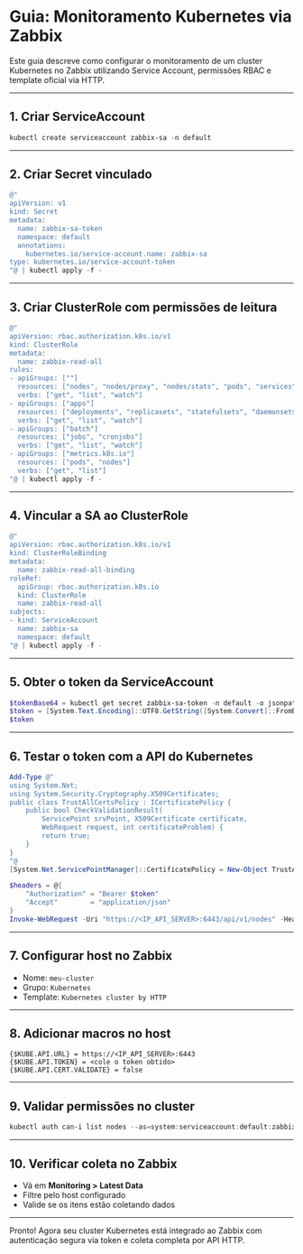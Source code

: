 
# Guia: Monitoramento Kubernetes via Zabbix

Este guia descreve como configurar o monitoramento de um cluster Kubernetes no Zabbix utilizando Service Account, permissões RBAC e template oficial via HTTP.

---

## 1. Criar ServiceAccount

```powershell
kubectl create serviceaccount zabbix-sa -n default
```

---

## 2. Criar Secret vinculado

```powershell
@"
apiVersion: v1
kind: Secret
metadata:
  name: zabbix-sa-token
  namespace: default
  annotations:
    kubernetes.io/service-account.name: zabbix-sa
type: kubernetes.io/service-account-token
"@ | kubectl apply -f -
```

---

## 3. Criar ClusterRole com permissões de leitura

```powershell
@"
apiVersion: rbac.authorization.k8s.io/v1
kind: ClusterRole
metadata:
  name: zabbix-read-all
rules:
- apiGroups: [""]
  resources: ["nodes", "nodes/proxy", "nodes/stats", "pods", "services", "endpoints", "namespaces"]
  verbs: ["get", "list", "watch"]
- apiGroups: ["apps"]
  resources: ["deployments", "replicasets", "statefulsets", "daemonsets"]
  verbs: ["get", "list", "watch"]
- apiGroups: ["batch"]
  resources: ["jobs", "cronjobs"]
  verbs: ["get", "list", "watch"]
- apiGroups: ["metrics.k8s.io"]
  resources: ["pods", "nodes"]
  verbs: ["get", "list"]
"@ | kubectl apply -f -
```

---

## 4. Vincular a SA ao ClusterRole

```powershell
@"
apiVersion: rbac.authorization.k8s.io/v1
kind: ClusterRoleBinding
metadata:
  name: zabbix-read-all-binding
roleRef:
  apiGroup: rbac.authorization.k8s.io
  kind: ClusterRole
  name: zabbix-read-all
subjects:
- kind: ServiceAccount
  name: zabbix-sa
  namespace: default
"@ | kubectl apply -f -
```

---

## 5. Obter o token da ServiceAccount

```powershell
$tokenBase64 = kubectl get secret zabbix-sa-token -n default -o jsonpath="{.data.token}"
$token = [System.Text.Encoding]::UTF8.GetString([System.Convert]::FromBase64String($tokenBase64))
$token
```

---

## 6. Testar o token com a API do Kubernetes

```powershell
Add-Type @"
using System.Net;
using System.Security.Cryptography.X509Certificates;
public class TrustAllCertsPolicy : ICertificatePolicy {
    public bool CheckValidationResult(
        ServicePoint srvPoint, X509Certificate certificate,
        WebRequest request, int certificateProblem) {
        return true;
    }
}
"@
[System.Net.ServicePointManager]::CertificatePolicy = New-Object TrustAllCertsPolicy

$headers = @{
    "Authorization" = "Bearer $token"
    "Accept"        = "application/json"
}
Invoke-WebRequest -Uri "https://<IP_API_SERVER>:6443/api/v1/nodes" -Headers $headers -Method GET
```

---

## 7. Configurar host no Zabbix

- Nome: `meu-cluster`
- Grupo: `Kubernetes`
- Template: `Kubernetes cluster by HTTP`

---

## 8. Adicionar macros no host

```
{$KUBE.API.URL} = https://<IP_API_SERVER>:6443
{$KUBE.API.TOKEN} = <cole o token obtido>
{$KUBE.API.CERT.VALIDATE} = false
```

---

## 9. Validar permissões no cluster

```powershell
kubectl auth can-i list nodes --as=system:serviceaccount:default:zabbix-sa
```

---

## 10. Verificar coleta no Zabbix

- Vá em **Monitoring > Latest Data**
- Filtre pelo host configurado
- Valide se os itens estão coletando dados

---

Pronto! Agora seu cluster Kubernetes está integrado ao Zabbix com autenticação segura via token e coleta completa por API HTTP.
